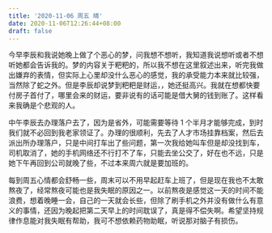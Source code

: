 ```yaml
---
title: '2020-11-06 周五 晴'
date: 2020-11-06T12:26:44+08:00
draft: false
---
```


今早李辰和我说她晚上做了个恶心的梦，问我想不想听，我知道我说想听或者不想听她都会告诉我的。梦的内容关于粑粑的，所以我不想在这里叙述出来，听完我做出嫌弃的表情，但实际上心里却没什么恶心的感觉，我的承受能力本来就比较强，当然除了蛇之外。但是李辰却说梦到粑粑是财运，，她还挺高兴。我就在想都快要付房子首付了，哪里会来的财运，要非说有的话可能是借大舅的钱到账了。这样看来我确是个悲观的人。

中午李辰去办理落户去了，因为是省外，可能需要等待 1 个半月才能够完成，到时我们就不必回到我老家领证了。办理的很顺利，先去了人才市场挂靠档案，然后去派出所办理落户，只是中间打车出了些问题，第一次我给她叫车但是却没找到车，司机取消了，她的手机网络还不行打不了车，只能去坐公交了，好在也不远，只是她下午再回到公司就晚了些，不过本来周六就是要加班的。

每到周五心情都会舒畅一些，周末可以不用早起赶车上班了，但是现在我也不太敢熬夜了，经常熬夜可能也是我失眠的原因之一。以前熬夜是感觉这一天的时间不能浪费，想着晚睡一会，自己的一天就会长些，但除了刷手机之外并没有做什么有意义的事情，还因为晚起把第二天早上的时间耽误了，真是得不偿失啊。希望坚持规律作息能对我失眠有帮助，我可不想依赖药物助眠，听说那对脑子有损伤。

